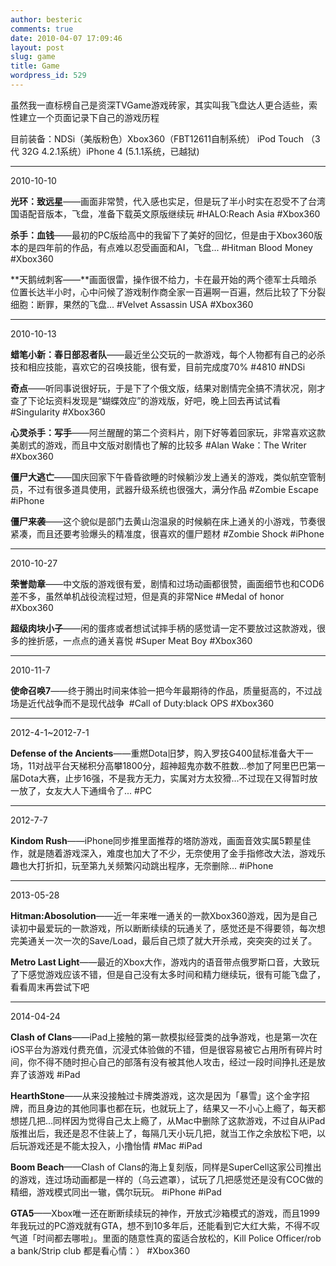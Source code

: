 ```yaml
---
author: besteric
comments: true
date: 2010-04-07 17:09:46
layout: post
slug: game
title: Game
wordpress_id: 529
---
```


虽然我一直标榜自己是资深TVGame游戏砖家，其实叫我飞盘达人更合适些，索性建立一个页面记录下自己的游戏历程

目前装备：NDSi（美版粉色）Xbox360（FBT12611自制系统） iPod Touch （3代 32G 4.2.1系统）iPhone 4 (5.1.1系统，已越狱)

---

2010-10-10

**光环：致远星**——画面非常赞，代入感也实足，但是玩了半小时实在忍受不了台湾国语配音版本，飞盘，准备下载英文原版继续玩 #HALO:Reach Asia #Xbox360

**杀手：血钱**——最初的PC版给高中的我留下了美好的回忆，但是由于Xbox360版本的是四年前的作品，有点难以忍受画面和AI，飞盘... #Hitman Blood Money #Xbox360

**天鹅绒刺客——**画面很雷，操作很不给力，卡在最开始的两个德军士兵暗杀位置长达半小时，心中问候了游戏制作商全家一百遍啊一百遍，然后比较了下分裂细胞：断罪，果然的飞盘... #Velvet Assassin USA #Xbox360

---

2010-10-13

**蜡笔小新：春日部忍者队**——最近坐公交玩的一款游戏，每个人物都有自己的必杀技和相应技能，喜欢它的召唤技能，很有爱，目前完成度70% #4810 #NDSi

**奇点**——听同事说很好玩，于是下了个俄文版，结果对剧情完全搞不清状况，刚才查了下论坛资料发现是“蝴蝶效应”的游戏版，好吧，晚上回去再试试看 #Singularity #Xbox360

**心灵杀手：写手**——阿兰醒醒的第二个资料片，刚下好等着回家玩，非常喜欢这款美剧式的游戏，而且中文版对剧情也了解的比较多 #Alan Wake：The Writer #Xbox360

**僵尸大逃亡**——国庆回家下午昏昏欲睡的时候躺沙发上通关的游戏，类似航空管制员，不过有很多道具使用，武器升级系统也很强大，满分作品 #Zombie Escape #iPhone

**僵尸来袭**——这个貌似是部门去黄山泡温泉的时候躺在床上通关的小游戏，节奏很紧凑，而且还要考验爆头的精准度，很喜欢的僵尸题材 #Zombie Shock #iPhone

---

2010-10-27

**荣誉勋章**——中文版的游戏很有爱，剧情和过场动画都很赞，画面细节也和COD6差不多，虽然单机战役流程过短，但是真的非常Nice #Medal of honor #Xbox360

**超级肉块小子**——闲的蛋疼或者想试试摔手柄的感觉请一定不要放过这款游戏，很多的挫折感，一点点的通关喜悦 #Super Meat Boy #Xbox360

---

2010-11-7

**使命召唤7**——终于腾出时间来体验一把今年最期待的作品，质量挺高的，不过战场是近代战争而不是现代战争  #Call of Duty:black OPS #Xbox360

---

2012-4-1~2012-7-1

**Defense of the Ancients**——重燃Dota旧梦，购入罗技G400鼠标准备大干一场，11对战平台天梯积分高攀1800分，超神超鬼亦数不胜数...参加了阿里巴巴第一届Dota大赛，止步16强，不是我方无力，实属对方太狡猾...不过现在又得暂时放一放了，女友大人下通缉令了... #PC

---

2012-7-7

**Kindom Rush**——iPhone同步推里面推荐的塔防游戏，画面音效实属5颗星佳作，就是随着游戏深入，难度也加大了不少，无奈使用了金手指修改大法，游戏乐趣也大打折扣，玩至第九关频繁闪动跳出程序，无奈删除... #iPhone

---

2013-05-28

**Hitman:Abosolution**——近一年来唯一通关的一款Xbox360游戏，因为是自己读初中最爱玩的一款游戏，所以断断续续的玩通关了，感觉还是不得要领，每次想完美通关一次一次的Save/Load，最后自己烦了就大开杀戒，突突突的过关了。

**Metro Last Light**——最近的Xbox大作，游戏内的语音带点俄罗斯口音，大致玩了下感觉游戏应该不错，但是自己没有太多时间和精力继续玩，很有可能飞盘了，看看周末再尝试下吧



---

2014-04-24

**Clash of Clans**——iPad上接触的第一款模拟经营类的战争游戏，也是第一次在iOS平台为游戏付费充值，沉浸式体验做的不错，但是很容易被它占用所有碎片时间，你不得不随时担心自己的部落有没有被其他人攻击，经过一段时间挣扎还是放弃了该游戏 #iPad

**HearthStone**——从来没接触过卡牌类游戏，这次是因为「暴雪」这个金字招牌，而且身边的其他同事也都在玩，也就玩上了，结果又一不小心上瘾了，每天都想搓几把...同样因为觉得自己太上瘾了，从Mac中删除了这款游戏，不过自从iPad版推出后，我还是忍不住装上了，每隔几天小玩几把，就当工作之余放松下吧，以后玩游戏还是不能太投入，小撸怡情 #Mac #iPad

**Boom Beach**——Clash of Clans的海上复刻版，同样是SuperCell这家公司推出的游戏，连过场动画都是一样的（乌云遮罩），试玩了几把感觉还是没有COC做的精细，游戏模式同出一辙，偶尔玩玩。 #iPhone #iPad

**GTA5**——Xbox唯一还在断断续续玩的神作，开放式沙箱模式的游戏，而且1999年我玩过的PC游戏就有GTA，想不到10多年后，还能看到它大红大紫，不得不叹气道「时间都去哪啦」。里面的随意性真的蛮适合放松的，Kill Police Officer/rob a bank/Strip club 都是看心情：） #Xbox360


